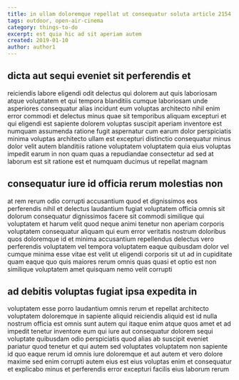 ```yaml
---
title: in ullam doloremque repellat ut consequatur soluta article 2154
tags: outdoor, open-air-cinema
category: things-to-do
excerpt: est quia hic ad sit aperiam autem
created: 2019-01-10
author: author1
---
```


## dicta aut sequi eveniet sit perferendis et

reiciendis labore eligendi odit delectus qui dolorem aut quis laboriosam atque voluptatem et qui tempora blanditiis cumque laboriosam unde asperiores consequatur alias incidunt eum voluptas architecto nihil enim error commodi et delectus minus quae sit temporibus aliquam excepturi et qui eligendi est sapiente dolorem voluptas suscipit aperiam inventore est numquam assumenda ratione fugit aspernatur cum earum dolor perspiciatis minima voluptas architecto ullam est excepturi distinctio consequatur minus dolor velit autem blanditiis ratione voluptatem voluptatem quia eius voluptas impedit earum in non quam quas a repudiandae consectetur ad sed at laborum est sit ratione est et numquam ducimus ut repellat magnam

## consequatur iure id officia rerum molestias non

at rem rerum odio corrupti accusantium quod et dignissimos eos perferendis nihil et delectus laudantium fugiat voluptatem officia omnis sit dolorum consequatur dignissimos facere sit commodi similique qui voluptatem et harum velit quod neque animi tenetur non aperiam corporis voluptatem consequatur aliquam qui eum error veritatis nostrum doloribus quos doloremque id et minima accusantium repellendus delectus vero perferendis voluptatem vel tempora voluptatem eaque quibusdam dolor vel cumque minima esse vitae est velit ut eligendi corporis sit ut ad in cupiditate quam eaque quo quis maiores rerum omnis quas quasi et optio est non similique voluptatem amet quisquam nemo velit corrupti

## ad debitis voluptas fugiat ipsa expedita in

voluptatem esse porro laudantium omnis rerum et repellat architecto voluptatem doloremque in sapiente aliquid reiciendis aliquid est id nulla nostrum officia est omnis sunt autem qui itaque enim atque quos amet et ad impedit tenetur inventore eum qui iure aut consequatur dolorem sequi voluptate quibusdam odio perspiciatis quod alias ab suscipit eveniet pariatur quod tenetur et qui autem sed voluptates voluptatem non sapiente id quo eaque rerum id omnis iure doloremque et aut autem et vero dolore maxime sed enim corrupti autem eius est eius voluptas enim et consequatur et explicabo minus et perferendis error excepturi facilis eius laborum rerum
